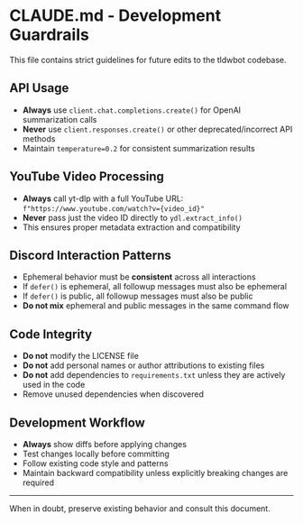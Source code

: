 # CLAUDE.md - Development Guardrails

This file contains strict guidelines for future edits to the tldwbot codebase.

## API Usage

- **Always** use `client.chat.completions.create()` for OpenAI summarization calls
- **Never** use `client.responses.create()` or other deprecated/incorrect API methods
- Maintain `temperature=0.2` for consistent summarization results

## YouTube Video Processing

- **Always** call yt-dlp with a full YouTube URL: `f"https://www.youtube.com/watch?v={video_id}"`
- **Never** pass just the video ID directly to `ydl.extract_info()`
- This ensures proper metadata extraction and compatibility

## Discord Interaction Patterns

- Ephemeral behavior must be **consistent** across all interactions
- If `defer()` is ephemeral, all followup messages must also be ephemeral
- If `defer()` is public, all followup messages must also be public
- **Do not mix** ephemeral and public messages in the same command flow

## Code Integrity

- **Do not** modify the LICENSE file
- **Do not** add personal names or author attributions to existing files
- **Do not** add dependencies to `requirements.txt` unless they are actively used in the code
- Remove unused dependencies when discovered

## Development Workflow

- **Always** show diffs before applying changes
- Test changes locally before committing
- Follow existing code style and patterns
- Maintain backward compatibility unless explicitly breaking changes are required

---

When in doubt, preserve existing behavior and consult this document.
